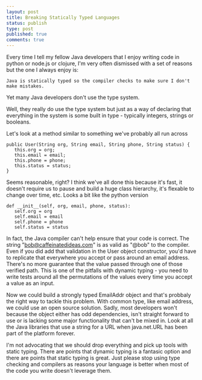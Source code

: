 ```yaml
---
layout: post
title: Breaking Statically Typed Languages
status: publish
type: post
published: true
comments: true
---
```

Every time I tell my fellow Java developers that I enjoy writing code in python or node.js or clojure, I'm very often dismissed with a set of reasons but the one I always enjoy is:

	Java is statically typed so the compiler checks to make sure I don't make mistakes.
    
Yet many Java developers don't use the type system.

<!--EndExcerpt-->

Well, they really do use the type system but just as a way of declaring that everything in the system is some built in type - typically integers, strings or booleans. 

Let's look at a method similar to something we've probably all run across

```
public User(String org, String email, String phone, String status) {
   this.org = org;
   this.email = email;
   this.phone = phone;
   this.status = status;
}
```

Seems reasonable, right? I think we've all done this because it's fast, it doesn't require us to pause and build a huge class hierarchy, it's flexable to change over time, etc. Looks a bit like the python version

```
def __init__(self, org, email, phone, status):
   self.org = org
   self.email = email
   self.phone = phone
   self.status = status
```

In fact, the Java compiler can't help ensure that your code is correct. The string "bob@caffeinatedideas.com" is as valid as "@bob" to the compiler. Even if you did add that validation in the User object constructor, you'd have to replicate that everywhere you accept or pass around an email address. There's no more guarantee that the value passed through one of those verified path. This is one of the pitfalls with dynamic typing - you need to write tests around all the permutations of the values every time you accept a value as an input.

Now we could build a strongly typed EmailAddr object and that's probbaly the right way to tackle this problem. With common type, like email address, we could use an open source solution. Sadly, most developers won't because the object either has odd dependencies, isn't straight forward to use or is lacking some major functionality that can't be mixed in. Look at all the Java libraries that use a string for a URL when java.net.URL has been part of the platform forever.

I'm not advocating that we should drop everything and pick up tools with static typing. There are points that dynamic typing is a fantasic option and there are points that static typing is great. Just please stop using type checking and compilers as reasons your language is better when most of the code you write doesn't leverage them. 